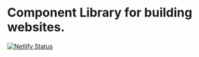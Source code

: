 # Component Library for building websites.

[![Netlify Status](https://api.netlify.com/api/v1/badges/4d797b8e-4a68-47a4-a825-a314728b5d84/deploy-status)](https://app.netlify.com/sites/component-library04/deploys)
